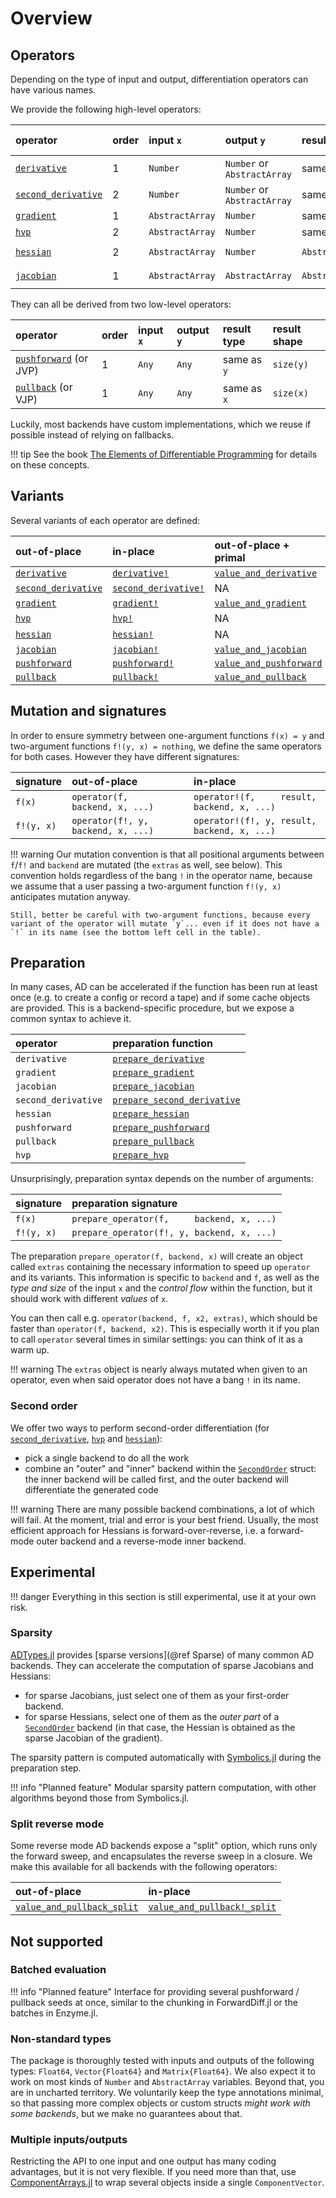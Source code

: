 # Overview

## Operators

Depending on the type of input and output, differentiation operators can have various names.

We provide the following high-level operators:

| operator                    | order | input  `x`      | output   `y`                | result type      | result shape             |
| :-------------------------- | :---- | :-------------- | :-------------------------- | :--------------- | :----------------------- |
| [`derivative`](@ref)        | 1     | `Number`        | `Number` or `AbstractArray` | same as `y`      | `size(y)`                |
| [`second_derivative`](@ref) | 2     | `Number`        | `Number` or `AbstractArray` | same as `y`      | `size(y)`                |
| [`gradient`](@ref)          | 1     | `AbstractArray` | `Number`                    | same as `x`      | `size(x)`                |
| [`hvp`](@ref)               | 2     | `AbstractArray` | `Number`                    | same as `x`      | `size(x)`                |
| [`hessian`](@ref)           | 2     | `AbstractArray` | `Number`                    | `AbstractMatrix` | `(length(x), length(x))` |
| [`jacobian`](@ref)          | 1     | `AbstractArray` | `AbstractArray`             | `AbstractMatrix` | `(length(y), length(x))` |

They can all be derived from two low-level operators:

| operator                       | order | input  `x` | output   `y` | result type | result shape |
| :----------------------------- | :---- | :--------- | :----------- | :---------- | :----------- |
| [`pushforward`](@ref) (or JVP) | 1     | `Any`      | `Any`        | same as `y` | `size(y)`    |
| [`pullback`](@ref) (or VJP)    | 1     | `Any`      | `Any`        | same as `x` | `size(x)`    |

Luckily, most backends have custom implementations, which we reuse if possible instead of relying on fallbacks.

!!! tip
    See the book [The Elements of Differentiable Programming](https://arxiv.org/abs/2403.14606) for details on these concepts.

## Variants

Several variants of each operator are defined:

| out-of-place                | in-place                     | out-of-place + primal           | in-place + primal                |
| :-------------------------- | :--------------------------- | :------------------------------ | :------------------------------- |
| [`derivative`](@ref)        | [`derivative!`](@ref)        | [`value_and_derivative`](@ref)  | [`value_and_derivative!`](@ref)  |
| [`second_derivative`](@ref) | [`second_derivative!`](@ref) | NA                              | NA                               |
| [`gradient`](@ref)          | [`gradient!`](@ref)          | [`value_and_gradient`](@ref)    | [`value_and_gradient!`](@ref)    |
| [`hvp`](@ref)               | [`hvp!`](@ref)               | NA                              | NA                               |
| [`hessian`](@ref)           | [`hessian!`](@ref)           | NA                              | NA                               |
| [`jacobian`](@ref)          | [`jacobian!`](@ref)          | [`value_and_jacobian`](@ref)    | [`value_and_jacobian!`](@ref)    |
| [`pushforward`](@ref)       | [`pushforward!`](@ref)       | [`value_and_pushforward`](@ref) | [`value_and_pushforward!`](@ref) |
| [`pullback`](@ref)          | [`pullback!`](@ref)          | [`value_and_pullback`](@ref)    | [`value_and_pullback!`](@ref)    |

## Mutation and signatures

In order to ensure symmetry between one-argument functions `f(x) = y` and two-argument functions `f!(y, x) = nothing`, we define the same operators for both cases.
However they have different signatures:

| signature  | out-of-place                       | in-place                                    |
| :--------- | :--------------------------------- | :------------------------------------------ |
| `f(x)`     | `operator(f,     backend, x, ...)` | `operator!(f,     result, backend, x, ...)` |
| `f!(y, x)` | `operator(f!, y, backend, x, ...)` | `operator!(f!, y, result, backend, x, ...)` |

!!! warning
    Our mutation convention is that all positional arguments between `f`/`f!` and `backend` are mutated (the `extras` as well, see below).
    This convention holds regardless of the bang `!` in the operator name, because we assume that a user passing a two-argument function `f!(y, x)` anticipates mutation anyway.

    Still, better be careful with two-argument functions, because every variant of the operator will mutate `y`... even if it does not have a `!` in its name (see the bottom left cell in the table).

## Preparation

In many cases, AD can be accelerated if the function has been run at least once (e.g. to create a config or record a tape) and if some cache objects are provided.
This is a backend-specific procedure, but we expose a common syntax to achieve it.

| operator            | preparation function                |
| :------------------ | :---------------------------------- |
| `derivative`        | [`prepare_derivative`](@ref)        |
| `gradient`          | [`prepare_gradient`](@ref)          |
| `jacobian`          | [`prepare_jacobian`](@ref)          |
| `second_derivative` | [`prepare_second_derivative`](@ref) |
| `hessian`           | [`prepare_hessian`](@ref)           |
| `pushforward`       | [`prepare_pushforward`](@ref)       |
| `pullback`          | [`prepare_pullback`](@ref)          |
| `hvp`               | [`prepare_hvp`](@ref)               |

Unsurprisingly, preparation syntax depends on the number of arguments:

| signature  | preparation signature                      |
| :--------- | :----------------------------------------- |
| `f(x)`     | `prepare_operator(f,     backend, x, ...)` |
| `f!(y, x)` | `prepare_operator(f!, y, backend, x, ...)` |

The preparation `prepare_operator(f, backend, x)` will create an object called `extras` containing the necessary information to speed up `operator` and its variants.
This information is specific to `backend` and `f`, as well as the _type and size_ of the input `x` and the _control flow_ within the function, but it should work with different _values_ of `x`.

You can then call e.g. `operator(backend, f, x2, extras)`, which should be faster than `operator(f, backend, x2)`.
This is especially worth it if you plan to call `operator` several times in similar settings: you can think of it as a warm up.

!!! warning
    The `extras` object is nearly always mutated when given to an operator, even when said operator does not have a bang `!` in its name.

### Second order

We offer two ways to perform second-order differentiation (for [`second_derivative`](@ref), [`hvp`](@ref) and [`hessian`](@ref)):

- pick a single backend to do all the work
- combine an "outer" and "inner" backend within the [`SecondOrder`](@ref) struct: the inner backend will be called first, and the outer backend will differentiate the generated code

!!! warning
    There are many possible backend combinations, a lot of which will fail.
    At the moment, trial and error is your best friend.
    Usually, the most efficient approach for Hessians is forward-over-reverse, i.e. a forward-mode outer backend and a reverse-mode inner backend.

## Experimental

!!! danger
    Everything in this section is still experimental, use it at your own risk.

### Sparsity

[ADTypes.jl](https://github.com/SciML/ADTypes.jl) provides [sparse versions](@ref Sparse) of many common AD backends.
They can accelerate the computation of sparse Jacobians and Hessians:

- for sparse Jacobians, just select one of them as your first-order backend.
- for sparse Hessians, select one of them as the _outer part_ of a [`SecondOrder`](@ref) backend (in that case, the Hessian is obtained as the sparse Jacobian of the gradient).

The sparsity pattern is computed automatically with [Symbolics.jl](https://github.com/JuliaSymbolics/Symbolics.jl) during the preparation step.

!!! info "Planned feature"
    Modular sparsity pattern computation, with other algorithms beyond those from Symbolics.jl.

### Split reverse mode

Some reverse mode AD backends expose a "split" option, which runs only the forward sweep, and encapsulates the reverse sweep in a closure.
We make this available for all backends with the following operators:

| out-of-place                       | in-place                            |
| :--------------------------------- | :---------------------------------- |
| [`value_and_pullback_split`](@ref) | [`value_and_pullback!_split`](@ref) |

## Not supported

### Batched evaluation

!!! info "Planned feature"
    Interface for providing several pushforward / pullback seeds at once, similar to the chunking in ForwardDiff.jl or the batches in Enzyme.jl.

### Non-standard types

The package is thoroughly tested with inputs and outputs of the following types: `Float64`, `Vector{Float64}` and `Matrix{Float64}`.
We also expect it to work on most kinds of `Number` and `AbstractArray` variables.
Beyond that, you are in uncharted territory.
We voluntarily keep the type annotations minimal, so that passing more complex objects or custom structs _might work with some backends_, but we make no guarantees about that.

### Multiple inputs/outputs

Restricting the API to one input and one output has many coding advantages, but it is not very flexible.
If you need more than that, use [ComponentArrays.jl](https://github.com/jonniedie/ComponentArrays.jl) to wrap several objects inside a single `ComponentVector`.

